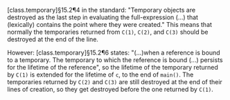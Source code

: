 [class.temporary]§15.2¶4 in the standard: "Temporary objects are destroyed as the last step in evaluating the full-expression (...) that (lexically) contains the point where they were created." This means that normally the temporaries returned from `C(1)`, `C(2)`, and `C(3)` should be destroyed at the end of the line.

However: [class.temporary]§15.2¶6 states: "(...)when a reference is bound to a temporary. The temporary to which the reference is bound (...) persists for the lifetime of the reference", so the lifetime of the temporary returned by `C(1)` is extended for the lifetime of `c`, to the end of `main()`. The temporaries returned by `C(2)` and `C(3)` are still destroyed at the end of their lines of creation, so they get destroyed before the one returned by `C(1)`.
